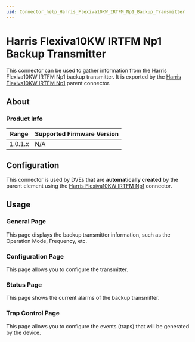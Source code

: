 ```yaml
---
uid: Connector_help_Harris_Flexiva10KW_IRTFM_Np1_Backup_Transmitter
---
```


# Harris Flexiva10KW IRTFM Np1 Backup Transmitter

This connector can be used to gather information from the Harris Flexiva10KW IRTFM Np1 backup transmitter. It is exported by the [Harris Flexiva10KW IRTFM Np1](xref:Connector_help_Harris_Flexiva10KW_IRTFM_Np1) parent connector.

## About

### Product Info

| Range | Supported Firmware Version |
|------------------|-----------------------------|
| 1.0.1.x          | N/A                         |

## Configuration

This connector is used by DVEs that are **automatically created** by the parent element using the [Harris Flexiva10KW IRTFM Np1](xref:Connector_help_Harris_Flexiva10KW_IRTFM_Np1) connector.

## Usage

### General Page

This page displays the backup transmitter information, such as the Operation Mode, Frequency, etc.

### Configuration Page

This page allows you to configure the transmitter.

### Status Page

This page shows the current alarms of the backup transmitter.

### Trap Control Page

This page allows you to configure the events (traps) that will be generated by the device.
